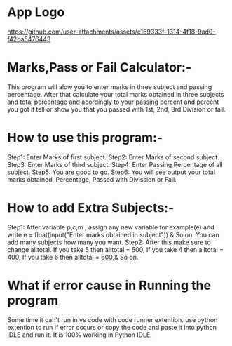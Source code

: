 # App Logo
https://github.com/user-attachments/assets/c169333f-1314-4f18-9ad0-f42ba5476443 
# Marks,Pass or Fail Calculator:-
 This program will alow you to enter marks in three subject and passing percentage. After that calculate your total marks obtained in three subjects and total percentage and acordingly to your passing percent and percent you got it tell or show you that you passed with 1st, 2nd, 3rd Division or fail.

 # How to use this program:-
 Step1: Enter Marks of first subject.
 Step2: Enter Marks of second subject.
 Step3: Enter Marks of third subject.
 Step4: Enter Passing Percentage of all subject.
 Step5: You are good to go.
 Step6: You will see output your total marks obtained, Percentage, Passed with Divission or Fail.

 # How to add Extra Subjects:-
 Step1: After variable p,c,m , assign any new variable for example(e) and write e = float(input("Enter marks obtained in subject")) & So on. You can add many subjects how many you want.
 Step2: After this make sure to change alltotal. If you take 5 then alltotal = 500, If you take 4 then alltotal = 400, If you take 6 then alltotal = 600,& So on. 

 # What if error cause in Running the program
 Some time it can't run in vs code with code runner extention. use python extention to run if error occurs or copy the code and paste it into python IDLE and run it. 
 It is 100% working in Python IDLE.
